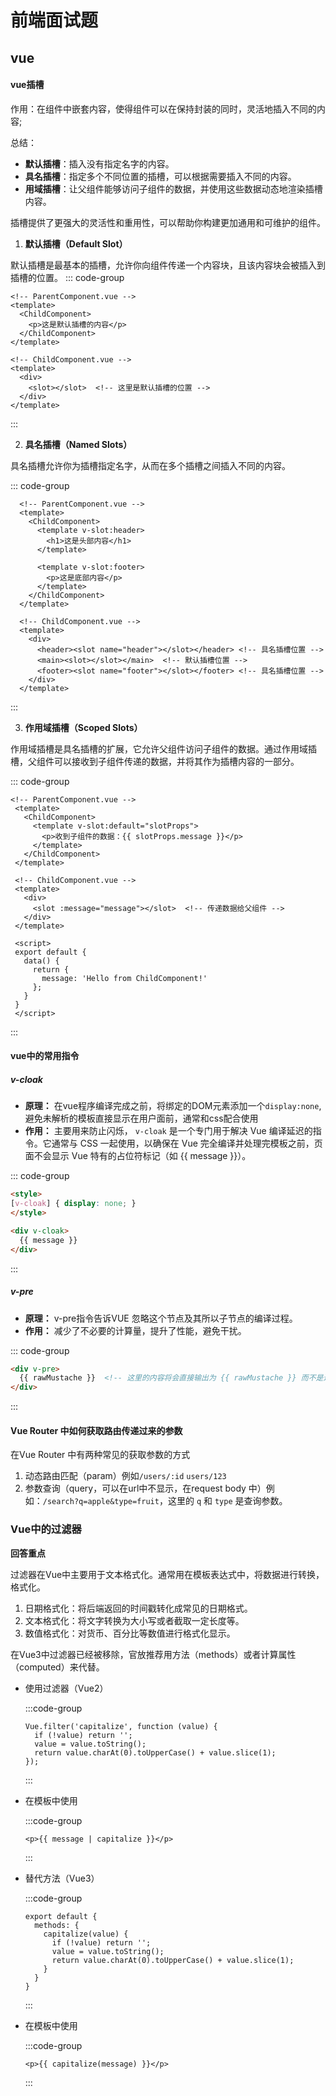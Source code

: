 # 前端面试题  


## **vue**  


#### **vue插槽**

作用：在组件中嵌套内容，使得组件可以在保持封装的同时，灵活地插入不同的内容;  

总结：
- **默认插槽**：插入没有指定名字的内容。
- **具名插槽**：指定多个不同位置的插槽，可以根据需要插入不同的内容。
- **用域插槽**：让父组件能够访问子组件的数据，并使用这些数据动态地渲染插槽内容。
  
插槽提供了更强大的灵活性和重用性，可以帮助你构建更加通用和可维护的组件。

1. **默认插槽（Default Slot）**

  默认插槽是最基本的插槽，允许你向组件传递一个内容块，且该内容块会被插入到插槽的位置。
  ::: code-group

  ```vue  
  <!-- ParentComponent.vue -->
  <template>
    <ChildComponent>
      <p>这是默认插槽的内容</p>
    </ChildComponent>
  </template>
  
  <!-- ChildComponent.vue -->
  <template>
    <div>
      <slot></slot>  <!-- 这里是默认插槽的位置 -->
    </div>
  </template>

  ```
  ::: 
  
2. **具名插槽（Named Slots）**
   
  具名插槽允许你为插槽指定名字，从而在多个插槽之间插入不同的内容。
  
  ::: code-group

  ```vue
    <!-- ParentComponent.vue -->
    <template>
      <ChildComponent>
        <template v-slot:header>
          <h1>这是头部内容</h1>
        </template>
    
        <template v-slot:footer>
          <p>这是底部内容</p>
        </template>
      </ChildComponent>
    </template>
    
    <!-- ChildComponent.vue -->
    <template>
      <div>
        <header><slot name="header"></slot></header> <!-- 具名插槽位置 -->
        <main><slot></slot></main>  <!-- 默认插槽位置 -->
        <footer><slot name="footer"></slot></footer> <!-- 具名插槽位置 -->
      </div>
    </template>
  ```
  :::  

3. **作用域插槽（Scoped Slots）**

 作用域插槽是具名插槽的扩展，它允许父组件访问子组件的数据。通过作用域插槽，父组件可以接收到子组件传递的数据，并将其作为插槽内容的一部分。

 ::: code-group

 ```vue
 <!-- ParentComponent.vue -->
  <template>
    <ChildComponent>
      <template v-slot:default="slotProps">
        <p>收到子组件的数据：{{ slotProps.message }}</p>
      </template>
    </ChildComponent>
  </template>
  
  <!-- ChildComponent.vue -->
  <template>
    <div>
      <slot :message="message"></slot>  <!-- 传递数据给父组件 -->
    </div>
  </template>
  
  <script>
  export default {
    data() {
      return {
        message: 'Hello from ChildComponent!'
      };
    }
  }
  </script>
 ```
 :::  

#### **vue中的常用指令**

##### **v-cloak**  

- **原理：** 在vue程序编译完成之前，将绑定的DOM元素添加一个`display:none`,避免未解析的模板直接显示在用户面前，通常和css配合使用
- **作用：** 主要用来防止闪烁， `v-cloak` 是一个专门用于解决 Vue 编译延迟的指令。它通常与 CSS 一起使用，以确保在 Vue 完全编译并处理完模板之前，页面不会显示 Vue 特有的占位符标记（如 {{ message }}）。

::: code-group

```html
<style>
[v-cloak] { display: none; }
</style>

<div v-cloak>
  {{ message }}
</div>

```
:::

##### **v-pre**  

- **原理：** v-pre指令告诉VUE 忽略这个节点及其所以子节点的编译过程。
- **作用：** 减少了不必要的计算量，提升了性能，避免干扰。

::: code-group

```html
<div v-pre>
  {{ rawMustache }}  <!-- 这里的内容将会直接输出为 {{ rawMustache }} 而不是进行数据绑定 -->
</div>

```
:::

#### **Vue Router 中如何获取路由传递过来的参数**   

在Vue Router 中有两种常见的获取参数的方式
1. 动态路由匹配（param）例如`/users/:id` `users/123`
2. 参数查询（query，可以在url中不显示，在request body 中）例如：`/search?q=apple&type=fruit`，这里的 `q` 和 `type` 是查询参数。

### **Vue中的过滤器**  

**回答重点**  

过滤器在Vue中主要用于文本格式化。通常用在模板表达式中，将数据进行转换，格式化。  
1. 日期格式化：将后端返回的时间戳转化成常见的日期格式。
2. 文本格式化：将文字转换为大小写或者截取一定长度等。
3. 数值格式化：对货币、百分比等数值进行格式化显示。

在Vue3中过滤器已经被移除，官放推荐用方法（methods）或者计算属性（computed）来代替。

- 使用过滤器（Vue2）

  :::code-group
  
  ```vue2
  Vue.filter('capitalize', function (value) {
    if (!value) return '';
    value = value.toString();
    return value.charAt(0).toUpperCase() + value.slice(1);
  });
  ```
  :::

- 在模板中使用

  :::code-group
  ```vue2
  <p>{{ message | capitalize }}</p>
  ```
  :::

- 替代方法（Vue3）

  :::code-group
  ```vue3
  export default {
    methods: {
      capitalize(value) {
        if (!value) return '';
        value = value.toString();
        return value.charAt(0).toUpperCase() + value.slice(1);
      }
    }
  }
  ```
  :::

- 在模板中使用

  :::code-group
  ```vue3
  <p>{{ capitalize(message) }}</p>
  ```
  :::




